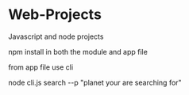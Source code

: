 # Web-Projects
Javascript and node projects

npm install in both the module and app file

from app file use cli

node cli.js search --p "planet your are searching for"
 

